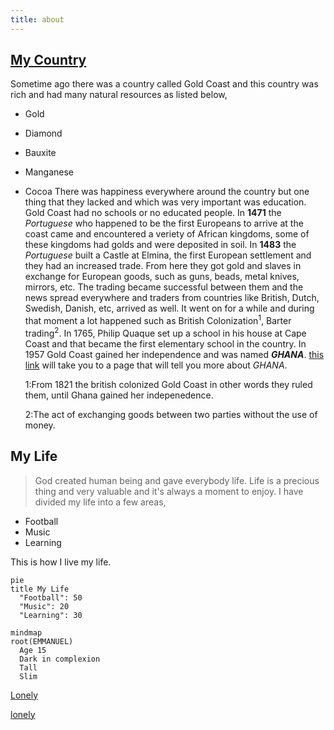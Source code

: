 ```yaml
---
title: about
---
```


## <ins>My Country<ins>
Sometime ago there was a country called Gold Coast and this country was rich and had many natural resources as listed below,
* Gold
* Diamond
* Bauxite
* Manganese
* Cocoa
  There was happiness everywhere around the country but one thing that they lacked and which was very important was education. Gold Coast had no schools or no educated people. In **1471** the *Portuguese* who happened to be the first Europeans to arrive at the coast came and encountered a veriety of African kingdoms, some of these kingdoms had golds and were deposited in soil. In **1483** the *Portuguese* built a Castle at Elmina, the first European settlement and they had an increased trade.
From here they got gold and slaves in exchange for European goods, such as guns, beads, metal knives, mirrors, etc.
The trading became successful between them and the news spread everywhere and traders from countries like  British, Dutch, Swedish, Danish, etc, arrived as well.
It went on for a while and during that moment a lot happened such as British Colonization<sup>1</sup>, Barter trading<sup>2</sup>.
In 1765, Philip Quaque set up a school in his house at Cape Coast and that became the first elementary school in the country.
In 1957 Gold Coast gained her independence and was named ***GHANA***.
[this link](https://gist.github.com/EMMANUELKUS/f05998d2aff691810fba75ab180387bd) will take you to a page that will tell you more about *GHANA*.
 
  1:From 1821 the british colonized Gold Coast in other words they ruled them, until Ghana gained her indepenedence.
  
  2:The act of exchanging goods between two parties without the use of money.

## My Life
> God created human being and gave everybody life. Life is a precious thing and very valuable and it's always a moment to enjoy. I have divided my life into a few areas,

* Football 
* Music 
* Learning
  
This is how I live my life.

```mermaid
pie
title My Life
  "Football": 50
  "Music": 20
  "Learning": 30
```

```mermaid
mindmap
root(EMMANUEL)
  Age 15
  Dark in complexion
  Tall
  Slim
```
 [Lonely](https://www.youtube.com/@emmanuelkusiappiah9218)

 [lonely](https://youtube.com/shorts/6ShuyXdcFZ0?si=ty9s58uRuAsMAXeV)

